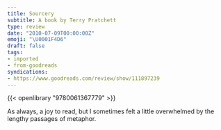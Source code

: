 ```yaml
---
title: Sourcery
subtitle: A book by Terry Pratchett
type: review
date: "2010-07-09T00:00:00Z"
emoji: "\U0001F4D6"
draft: false
tags:
- imported
- from-goodreads
syndications:
- https://www.goodreads.com/review/show/111897239
---
```


{{< openlibrary "9780061367779" >}}

As always, a joy to read, but I sometimes felt a little overwhelmed by the lengthy passages of metaphor.

